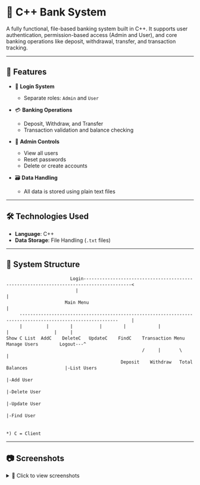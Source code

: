 # 🏦 C++ Bank System

A fully functional, file-based banking system built in C++. It supports user authentication, permission-based access (Admin and User), and core banking operations like deposit, withdrawal, transfer, and transaction tracking.

---

## 🚀 Features

- 🔐 **Login System**
  - Separate roles: `Admin` and `User`

- 💳 **Banking Operations**
  - Deposit, Withdraw, and Transfer
  - Transaction validation and balance checking

- 🔑 **Admin Controls**
  - View all users
  - Reset passwords
  - Delete or create accounts

- 🗃️ **Data Handling**
  - All data is stored using plain text files

---

## 🛠️ Technologies Used

- **Language**: C++
- **Data Storage**: File Handling (`.txt` files)

---
## 🌳 System Structure
                            Login----------------------------------------------------------------------------------------<
                              |                                                                                          |
                          Main Menu                                                                                      |
         -----------------------------------------------------------------------------------------------------------     |
         |         |        |          |        |            |                                   |                 |     |
    Show C List  AddC    DeleteC   UpdateC    FindC    Transaction Menu                     Manage Users        Logout---^
                                                       /     |       \                           |
                                               Deposit    Withdraw   Total Balances              |-List Users
                                                                                                 |-Add User
                                                                                                 |-Delete User
                                                                                                 |-Update User
                                                                                                 |-Find User
   

    *) C = Client


---

## 📷 Screenshots
<details>
  <summary>📸 Click to view screenshots</summary>

  ### 🔐 Login Page  
  ![Login Screenshot](assets\screenshots\Login\login.png)

  ### 🏠 Main Menu  
  ![Main Menu](assets\screenshots\MainMenu\MainMenu.png)

   ### 🧾 Transaction Menu  
  ![Transaction Menu](assets\screenshots\TransactionMenu\TransactionMenu.png)

  ### 🛠️ Manage Users Menu  
  ![Manage Users Menu](assets\screenshots\ManageUsersMenu\ManageUserScreen.png)
//
  ### 💰 Deposit Page  
  ![Deposit Page](screenshots/deposit.png)

  ### 💸 Withdraw Page  
  ![Withdraw Page](screenshots/withdraw.png)

  ### 🔁 Transfer Money  
  ![Transfer Screen](screenshots/transfer.png)



  ### ➕ Create New Account  
  ![Create Account](screenshots/create_account.png)

  ### 🗑️ Delete Account  
  ![Delete Account](screenshots/delete_account.png)

</details>





                          
